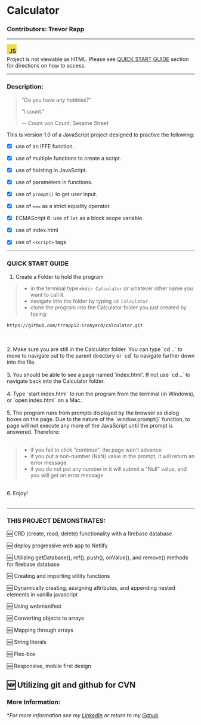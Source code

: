 # Calculator

### Contributors: Trevor Rapp

---

<img align="left" alt="JavaScript" width="26px" src="https://raw.githubusercontent.com/github/explore/80688e429a7d4ef2fca1e82350fe8e3517d3494d/topics/javascript/javascript.png" />

<br>

Project is not viewable as HTML.  Please see [QUICK START GUIDE](#quick-start-guide) section for directions on how to access.

---

### Description:

> "Do you have any hobbies?"
>
> "I count."
>
> -- Count von Count, Sesame Street

This is version 1.0 of a JavaScript project designed to practive the following: 

- [x] use of an IFFE function.
- [x] use of multiple functions to create a script.
- [x] use of hoisting in JavaScript.
- [x] use of parameters in functions.
- [x] use of `prompt()` to get user input. 
- [x] use of `===` as a strict equality operator. 
- [x] ECMAScript 6: use of `let` as a block scope variable.
- [x] use of index.html
- [x] use of `<script>` tags


---

### QUICK START GUIDE


1. Create a Folder to hold the program
>  - in the terminal type `mkdir Calculator` or whatever other name you want to call it. 
>  - navigate into the folder by typing `cd Calculator`
>  - clone the program into the Calculator folder you just created by typing: 
 
 ```
https://github.com/trrapp12-ironyard/calculator.git
 ```
  <br/>
<br/>
2. Make sure you are still in the Calculator folder.  You can type `cd ..`  to move to navigate out to the parent directory or `cd` to navigate further down into the file.
<br/>
<br/>
3. You should be able to see a page named 'index.html'.  If not use `cd ..` to navigate back into the Calculator folder.
<br/>
<br/>  
4. Type `start index.html` to run the program from the terminal (in Windows), or `open index.html` on a Mac.
<br/>
<br/>
5. The program runs from prompts displayed by the browser as dialog boxes on the page.  Due to the nature of the `window.prompt()` function, to page will not execute any more of the JavaScript until the prompt is answered.  Therefore: 
<br/>
<br/>

> - if you fail to click "continue", the page won't advance
> - if you put a non-number (NaN) value in the prompt, it will return an error message. 
> - if you do not put any number in it will submit a "Null" value, and you will get an error message. 


<br/>
6. Enjoy!
<br/>
<br/>

---

### THIS PROJECT DEMONSTRATES:

🆕 CRD (create, read, delete) functionality with a firebase database

🆕 deploy progressive web app to Netlify

🆕 Utilizing getDatabase(), ref(), push(), onValue(), and remove() methods for firebase database

🆕 Creating and importing utility functions

🆕 Dynamically creating, assigning attributes, and appending nested elements in vanilla javascript

🆕 Using webmanifest

🆕 Converting objects to arrays

🆕 Mapping through arrays

🆕 String literals 

🆕 Flex-box

🆕 Responsive, mobile first design

🆕 Utilizing git and github for CVN
---

### More Information:


\**For more information see my [LinkedIn](https://www.linkedin.com/in/trevor-rapp-042a1037) or return to my [Github](https://github.com/trrapp12)*


